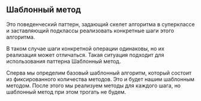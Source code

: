 ## Шаблонный метод
Это поведенческий паттерн, задающий скелет алгоритма в суперклассе и заставляющий подклассы реализовать конкретные шаги этого алгоритма.

В таком случае шаги конкретной операции одинаковы, но их реализация может отличаться. Такая ситуация подходит для использования паттерна Шаблонный метод.

Сперва мы определим базовый шаблонный алгоритм, который состоит из фиксированного количества методов. Это и будет нашим шаблонным методом. После этого мы реализуем методы для каждого шага, но шаблонный метод при этом трогать не будем.